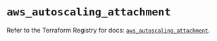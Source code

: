 # `aws_autoscaling_attachment`

Refer to the Terraform Registry for docs: [`aws_autoscaling_attachment`](https://registry.terraform.io/providers/hashicorp/aws/6.5.0/docs/resources/autoscaling_attachment).
